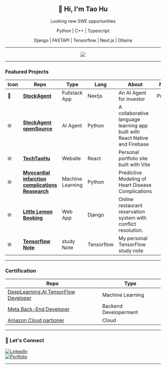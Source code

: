 <h2 align="center">👋 Hi, I'm Tao Hu</h2>
<div align="center">
    <p> Looking new SWE opportunities</p>
    <p> Python | C++ | Typescript </p>
    <p>Django | FASTAPI | Tensorflow | Next.js | Ollama </p>
</div>

---


<p align="center">
    <img src="https://github-readme-stats.vercel.app/api?username=Talen-520&show_icons=true&theme=default&count_private=true"  />
</p>

---

### Featured Projects

| Icon | Repo | Type | Lang | About | Note |
|------|------|------|------|-------|---------|
| 🔐 | [**StockAgent**](https://agent.techtaohu.com/) | Fullstack App | Nextjs | An AI Agent for investor | Private |
| 🌐 | [**StockAgent openSource**](https://github.com/Talen-520/StockAgent) | AI Agent | Python | A collaborative language learning app built with React Native and Firebase |  |
| 🌐 | [**TechTaoHu**](https://github.com/yourusername/TechTaoHu) | Website | React | Personal portfolio site built with Vite |  |
| 🌐 | [**Myocardial infarction complications Reasearch**](https://www.kaggle.com/code/taohu520/myocardial-infarction-complications) | Machine Learning | Python | Predictive Modeling of Heart Disease Complications |  |
| 🌐 | [**Little Lemon Booking**](http://fullstack.techtaohu.com/) | Web App | Django | Online restaurant reservation system with conflict resolution. |  |
| 🌐 | [**Tensorflow Note**](http://fullstack.techtaohu.com/) | study Note | Tensorflow | My personal TensorFlow study note |  |


---
### Certification
| Repo | Type | 
|------|------|
| [DeepLearning.AI TensorFlow Developer](https://www.coursera.org/account/accomplishments/professional-cert/JN6YURYEHD25) | Machine Learning |
| [Meta Back-End Developer](https://www.credly.com/badges/2366cc64-675f-4f23-a45e-ede187918c75/linked_in_profile)| Backend Developerment | 
|[Amazon Cloud partioner](https://www.credly.com/badges/4b3c22ba-439c-41ee-95cd-7b93dc72e519/linked_in_profile)| Cloud | 
---
### 🚀 Let's Connect

[![LinkedIn](https://img.shields.io/badge/LinkedIn-blue?style=for-the-badge&logo=linkedin)](https://www.linkedin.com/in/tao-hu-ny/)  
[![Portfolio](https://img.shields.io/badge/Portfolio-techtaohu.com-informational?style=for-the-badge)](https://techtaohu.com)

---
